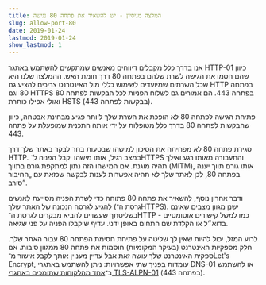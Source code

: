 ```yaml
---
title: המלצה מניסיון - יש להשאיר את פתחה 80 נגישה
slug: allow-port-80
date: 2019-01-24
lastmod: 2019-01-24
show_lastmod: 1
---
```



אנו בדרך כלל מקבלים דיווחים מאנשים שמתקשים להשתמש באתגר HTTP-01 כיוון שהם חסמו את הגישה לשרת שלהם בפתחה 80 דרך חומת האש. ההמלצה שלנו היא שכל השרתים שמיועדים לשימוש כללי מול האינטרנט צריכים להציע גם HTTP בפתחה 80 וגם HTTPS בפתחה 443. הם אמורים גם לשלוח הפניות לכל הבקשות לפתחה 80 ואולי אפילו כותרת HSTS (בבקשות לפתחה 443).

פתיחת הגישה לפתחה 80 לא הופכת את השרת שלך ליותר פגיע מבחינת אבטחה, כיוון שהבקשות לפתחה 80 בדרך כלל מטופלות על ידי אותה התכנית שמופעלת על פתחה 443.

סגירת פתחה 80 לא מפחיתה את הסיכון למישהו שבטעות בחר לבקר באתר שלך דרך HTTP. במצב רגיל, אותו מישהו יקבל הפניה ל־HTTPS והתעבורה מאותו רגע ואילך תהיה מוגנת. אם המישהו הזה נתון למתקפת גורם בתווך (MITM), אותו גורם תווך יענה בפתחה 80, לכן לאתר שלך לא תהיה אפשרות לענות לבקשה שכזאת עם „החיבור סורב”.

ודבר אחרון נוסף, להשאיר את פתחה 80 פתוחה כדי לשרת הפניה מסייעת לאנשים להגיע לגרסה הנכונה של האתר שלך (גרסת ה־HTTPS). ישנן מגוון מצבים שאינם בשליטתך שעשויים להביא מבקרים לגרסת ה־HTTP - כמו למשל קישורים אוטומטיים בדוא״ל או הקלדת שם התחום באופן ידני. עדיף שיקבלו הפניה על פני שגיאה.

לרוע המזל, יכול להיות שאין לך שליטה על פתיחת חסימת הפתחה 80 עבור האתר שלך. חלק מספקיות האינטרנט (בעיקר המקומיות) חוסמות את פתחה 80 ממגוון סיבות. אם ספקית האינטרנט שלך עושה זאת אבל עדיין מעניין אותך לקבל אישור מ־Let's Encrypt, עומדות בפניך שתי אפשרויות: ניתן להשתמש באתגרי DNS-01 או להשתמש ב־[אחד מהלקוחות שתומכים באתגרי TLS-ALPN-01](https://community.letsencrypt.org/t/which-client-support-tls-alpn-challenge/75859/2) (בפתחה 443).
